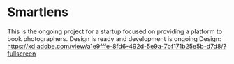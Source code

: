 # Smartlens

This is the ongoing project for a startup focused on providing a platform to book photographers.
Design is ready and development is ongoing
Design: https://xd.adobe.com/view/a1e9fffe-8fd6-492d-5e9a-7bf171b25e5b-d7d8/?fullscreen
